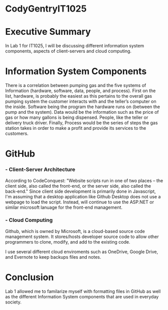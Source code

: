 # CodyGentryIT1025

# Executive Summary
  In Lab 1 for IT1025, I will be discussing different information system components, aspects of client-servers and cloud computing.
# Information System Components 
  There is a correlation between pumping gas and the five systems of Information (hardware, software, data, people, and process). First on the list, hardware, is probably the easiest as this pertains to the overall gas pumping system the customer interacts with and the teller’s computer on the inside. Software being the program the hardware runs on (between the pump and the system). Data would be the information such as the price of gas or how many gallons is being dispensed. People, like the teller or delivery truck driver. Finally, Process would be the series of steps the gas station takes in order to make a profit and provide its services to the customers.
# GitHub

### - Client-Server Architecture 
  According to CodeConquest:
  "Website scripts run in one of two places – the client side, also called the front-end, or the server side, also called the back-end."
Since client side development is primarily done in Javascript, I'm assuming that a desktop application like Github Desktop does not use a webpage to load the script. Instead, will continue to use the ASP.NET or similar microsoft lanuage for the front-end management.

### - Cloud Computing
Github, which is owned by Microsoft, is a cloud-based source code management system. It stores/hosts developer source code to allow other programmers to clone, modify, and add to the existing code.

I use several different cloud enviroments such as OneDrive, Google Drive, and Evernote to keep backups files and notes.
# Conclusion
Lab 1 allowed me to familarize myself with formatting files in GitHub as well as the different Information System components that are used in everyday society.
